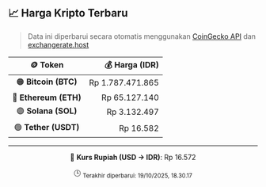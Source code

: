 

<!-- HARGA_KRIPTO -->
## 📈 Harga Kripto Terbaru

> Data ini diperbarui secara otomatis menggunakan [CoinGecko API](https://www.coingecko.com/) dan [exchangerate.host](https://exchangerate.host/)

<div align="center">

| 🪙 Token | 💰 Harga (IDR) |
|:------:|---------------:|
| 🟠 **Bitcoin (BTC)**   | Rp 1.787.471.865 |
| 🔵 **Ethereum (ETH)**  | Rp 65.127.140 |
| 🟣 **Solana (SOL)**    | Rp 3.132.497 |
| 🟢 **Tether (USDT)**   | Rp 16.582 |

---

💱 **Kurs Rupiah (USD → IDR)**: Rp 16.572

🕒 <sub>Terakhir diperbarui: 19/10/2025, 18.30.17</sub>

</div>
<!-- /HARGA_KRIPTO -->